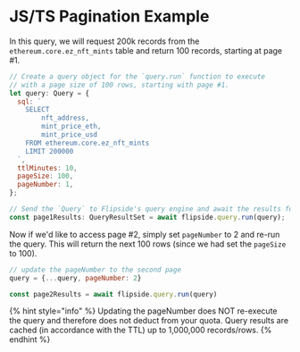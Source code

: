 # JS/TS Pagination Example

In this query, we will request 200k records from the `ethereum.core.ez_nft_mints` table and return 100 records, starting at page #1.

```javascript
// Create a query object for the `query.run` function to execute
// with a page size of 100 rows, starting with page #1.
let query: Query = {
  sql: `
    SELECT
        nft_address,
        mint_price_eth,
        mint_price_usd
    FROM ethereum.core.ez_nft_mints
    LIMIT 200000
  `,
  ttlMinutes: 10,
  pageSize: 100,
  pageNumber: 1,
};

// Send the `Query` to Flipside's query engine and await the results for Page #1
const page1Results: QueryResultSet = await flipside.query.run(query);
```

Now if we'd like to access page #2, simply set `pageNumber` to 2 and re-run the query. This will return the next 100 rows (since we had set the `pageSize` to 100).&#x20;

```javascript
// update the pageNumber to the second page
query = {...query, pageNumber: 2}

const page2Results = await flipside.query.run(query)
```

{% hint style="info" %}
Updating the pageNumber does NOT re-execute the query and therefore does not deduct from your quota. Query results are cached (in accordance with the TTL) up to 1,000,000 records/rows.&#x20;
{% endhint %}
